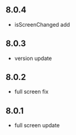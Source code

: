 ## 8.0.4
* isScreenChanged add

## 8.0.3
* version update

## 8.0.2
* full screen fix

## 8.0.1
* full screen update 
